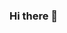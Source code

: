 ### Hi there 👋

<!--
**Shiva-MSS/Shiva-MSS** is a ✨ _special_ ✨ repository because its `README.md` (this file) appears on your GitHub profile.

Here are some ideas to get you started:

- 🔭 I’m currently working on transitioning my carrer from a data Analyst to a Data science/machine learning engineer
- 🌱 I’m currently learning Data Science Foundeations at codeacademy
- 👯 I’m looking to collaborate on Data_Science/Machine_learning and cryptography projects
- 🤔 I’m looking for help with Deployment of ML models in Production
- 💬 Ask me about Anything from Politics ro technology and relegion...
- 📫 How to reach me: Twitter:https://twitter.com/MedipalliShiva, 
- 😄 Pronouns: He/him
- ⚡ Fun fact: I can walk like a dragon.
-->
